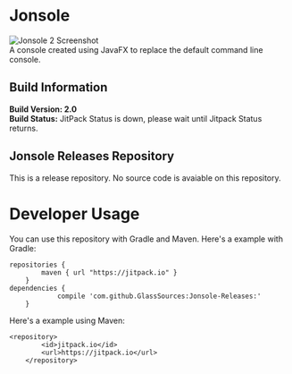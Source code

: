 # Jonsole
![Jonsole 2 Screenshot](https://github.com/GlassSources/Jonsole-Releases/blob/master/images/Design2.0.PNG)  
A console created using JavaFX to replace the default command line console.  
## Build Information
**Build Version: 2.0**  
**Build Status:** JitPack Status is down, please wait until Jitpack Status returns.
## Jonsole Releases Repository
This is a release repository. No source code is avaiable on this repository.  
  
# Developer Usage
You can use this repository with Gradle and Maven.
Here's a example with Gradle:
```
repositories {
        maven { url "https://jitpack.io" }
    }
dependencies {
	        compile 'com.github.GlassSources:Jonsole-Releases:'
	}
```
Here's a example using Maven:
```
<repository>
	    <id>jitpack.io</id>
	    <url>https://jitpack.io</url>
	</repository>

```